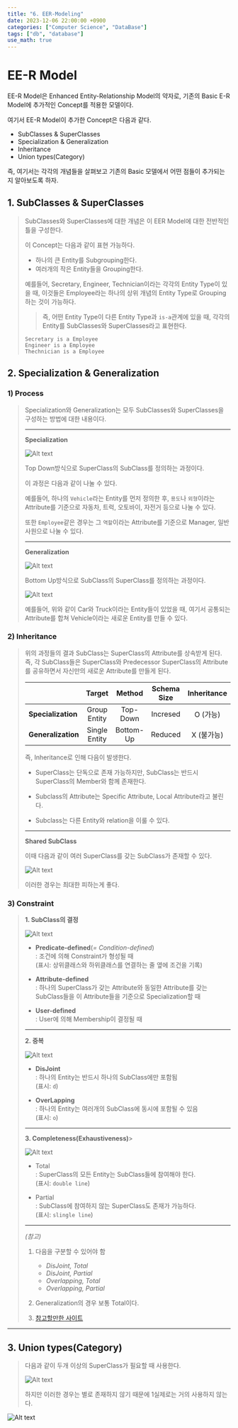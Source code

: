 ```yaml
---
title: "6. EER-Modeling"
date: 2023-12-06 22:00:00 +0900
categories: ["Computer Science", "DataBase"]
tags: ["db", "database"]
use_math: true
---
```



# EE-R Model
EE-R Model은 Enhanced Entity-Relationship Model의 약자로, 기존의 Basic E-R Model에 추가적인 Concept를 적용한 모델이다.

여기서 EE-R Model이 추가한 Concept은 다음과 같다.

- SubClasses & SuperClasses
- Specialization & Generalization
- Inheritance
- Union types(Category)

즉, 여기서는 각각의 개념들을 살펴보고 기존의 Basic 모델에서 어떤 점들이 추가되는지 알아보도록 하자.

## 1. SubClasses & SuperClasses

> SubClasses와 SuperClasses에 대한 개념은 이 EER Model에 대한 전반적인 틀을 구성한다.
>
> 이 Concept는 다음과 같이 표현 가능하다.
>
> - 하나의 큰 Entity를 Subgrouping한다.
> - 여러개의 작은 Entity들을 Grouping한다.
>
> 예를들어, Secretary, Engineer, Technician이라는 각각의 Entity Type이 있을 때, 이것들은 Employee라는 하나의 상위 개념의 Entity Type로 Grouping하는 것이 가능하다.
>
>> 즉, 어떤 Entity Type이 다른 Entity Type과 `is-a`관계에 있을 때, 각각의 Entity를 SubClasses와 SuperClasses라고 표현한다.
>
> ```
> Secretary is a Employee
> Engineer is a Employee
> Thechnician is a Employee
> ```

## 2. Specialization & Generalization

### 1) Process
> Specialization와 Generalization는 모두 SubClasses와 SuperClasses을 구성하는 방법에 대한 내용이다.
> 
> ---
> **Specialization**
> 
> ![Alt text](/assets/img/post/database/specialization.png)
>
> Top Down방식으로 SuperClass의 SubClass를 정의하는 과정이다.
> 
> 이 과정은 다음과 같이 나눌 수 있다.
> 
> 예를들어, 하나의 `Vehicle`라는 Entity를 먼저 정의한 후, `용도`나 `외형`이라는 Attribute를 기준으로 자동차, 트럭, 오토바이, 자전거 등으로 나눌 수 있다.
>
> 또한 `Employee`같은 경우는 그 `역할`이라는 Attribute를 기준으로 Manager, 일반 사원으로 나눌 수 있다.
>
>
> ---
> **Generalization**
> 
> ![Alt text](/assets/img/post/database/generalization(1).png)
> 
> Bottom Up방식으로 SubClass의 SuperClass를 정의하는 과정이다.
>
> ![Alt text](/assets/img/post/database/generalization(2).png)
> 
> 예를들어, 위와 같이 Car와 Truck이라는 Entity들이 있었을 때, 여기서 공통되는 Attribute를 합쳐 Vehicle이라는 새로운 Entity를 만들 수 있다.
>

### 2) Inheritance

> 위의 과정들의 결과 SubClass는 SuperClass의 Attribute를 상속받게 된다.
> 즉, 각 SubClass들은 SuperClass와 Predecessor SuperClass의 Attribute를 공유하면서 자신만의 새로운 Attribute를 만들게 된다.
> 
> |                    | Target        | Method    | Schema Size | Inheritance |
> |--------------------|:-------------:|:---------:|:-----------:|:-----------:|
> | **Specialization** | Group Entity  | Top-Down  | Incresed    | O (가능)    |
> | **Generalization** | Single Entity | Bottom-Up | Reduced     | X (불가능)  |
>
> 즉, Inheritance로 인해 다음이 발생한다.
> 
> - SuperClass는 단독으로 존재 가능하지만, SubClass는 반드시 SuperClass의 Member와 함께 존재한다.
>
> - Subclass의 Attribute는 Specific Attribute, Local Attribute라고 불린다.
>
> - Subclass는 다른 Entity와 relation을 이룰 수 있다.
>
> ---
> **Shared SubClass**
>
> 이때 다음과 같이 여러 SuperClass를 갖는 SubClass가 존재할 수 있다.
>
> ![Alt text](/assets/img/post/database/shared_subclass.png)
>
> 이러한 경우는 최대한 피하는게 좋다. 


### 3) Constraint

> **1. SubClass의 결정**
>
> ![Alt text](/assets/img/post/database/constraint_type.png)
> 
> - **Predicate-defined**(*= Condition-defined*)<br>
>   : 조건에 의해 Constraint가 형성될 때<br>
>   (표시: 상위클래스와 하위클래스를 연결하는 줄 옆에 조건을 기록)
>
> - **Attribute-defined**<br>
>   : 하나의 SuperClass가 갖는 Attribute와 동일한 Attribute를 갖는 SubClass들을 이 Attribute들을 기준으로 Specialization할 때
>
> - **User-defined**<br>
>   : User에 의해 Membership이 결정될 때
>
> ---
> **2. 중복**
>
> ![Alt text](/assets/img/post/database/disjoint_overlapping.png)
> 
> - **DisJoint**<br>
>   : 하나의 Entity는 반드시 하나의 SubClass에만 포함됨<br>
>   (표시: `d`)
>
> - **OverLapping**<br>
>   : 하나의 Entity는 여러개의 SubClass에 동시에 포함될 수 있음<br>
>   (표시: `o`)
>
> ---
> **3. Completeness(Exhaustiveness)**>
>
> ![Alt text](/assets/img/post/database/completeness_constraint.png)
> 
> - Total<br>
>   : SuperClass의 모든 Entity는 SubClass들에 참여해야 한다.<br>
>   (표시: `double line`)
> 
> - Partial<br>
>   : SubClass에 참여하지 않는 SuperClass도 존재가 가능하다.<br>
>   (표시: `slingle line`)
>
> ---
> *(참고)*
> 1. 다음을 구분할 수 있어야 함
>       - *DisJoint, Total*
>       - *DisJoint, Partial*
>       - *Overlapping, Total*
>       - *Overlapping, Partial*
>
> 2. Generalization의 경우 보통 Total이다.
>
> 3. [참고할만한 사이트](https://www.geeksforgeeks.org/constraints-on-generalization/)

---
## 3. Union types(Category)

> 다음과 같이 두개 이상의 SuperClass가 필요할 때 사용한다.
> 
> ![Alt text](/assets/img/post/database/uniontype.png)
> 
> 하지만 이러한 경우는 별로 존재하지 않기 때문에 1실제로는 거의 사용하지 않는다.
>


![Alt text](/assets/img/post/database/eerdiagram.png)
